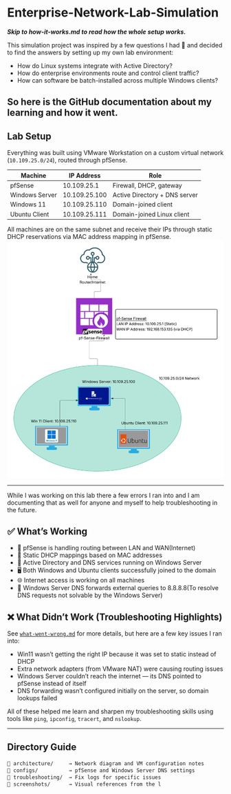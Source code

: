 # Enterprise-Network-Lab-Simulation
***Skip to how-it-works.md to read how the whole setup works.***

This simulation project was inspired by a few questions I had 🤔 and decided to find the answers by setting up my own lab environment:
- How do Linux systems integrate with Active Directory?
- How do enterprise environments route and control client traffic?
- How can software be batch-installed across multiple Windows clients?

So here is the GitHub documentation about my learning and how it went.
---

## Lab Setup
Everything was built using VMware Workstation on a custom virtual network (`10.109.25.0/24`), routed through pfSense.

| Machine         | IP Address      | Role                             |
|----------------|------------------|----------------------------------|
| pfSense         | 10.109.25.1      | Firewall, DHCP, gateway          |
| Windows Server  | 10.109.25.100    | Active Directory + DNS server    |
| Windows 11      | 10.109.25.110    | Domain-joined client             |
| Ubuntu Client   | 10.109.25.111    | Domain-joined Linux client       |

All machines are on the same subnet and receive their IPs through static DHCP reservations via MAC address mapping in pfSense.
![Lab Topology](screenshots/Network-Diagram.png)

---
While I was working on this lab there a few errors I ran into and I am documenting that as well for anyone and myself to help troubleshooting in the future.

## ✅ What’s Working

- 🔧 pfSense is handling routing between LAN and WAN(Internet)
- 📡 Static DHCP mappings based on MAC addresses
- 🏢 Active Directory and DNS services running on Windows Server
- 🖥️ Both Windows and Ubuntu clients successfully joined to the domain
- 🌐 Internet access is working on all machines
- 🧠 Windows Server DNS forwards external queries to 8.8.8.8(To resolve DNS requests not solvable by the Windows Server)
## ❌ What Didn’t Work (Troubleshooting Highlights)

See [`what-went-wrong.md`](./what-went-wrong.md) for more details, but here are a few key issues I ran into:

- Win11 wasn’t getting the right IP because it was set to static instead of DHCP
- Extra network adapters (from VMware NAT) were causing routing issues
- Windows Server couldn’t reach the internet — its DNS pointed to pfSense instead of itself
- DNS forwarding wasn’t configured initially on the server, so domain lookups failed

All of these helped me learn and sharpen my troubleshooting skills using tools like `ping`, `ipconfig`, `tracert`, and `nslookup`.

---

## Directory Guide

```plaintext
📁 architecture/     → Network diagram and VM configuration notes
📁 configs/          → pfSense and Windows Server DNS settings
📁 troubleshooting/  → Fix logs for specific issues
📁 screenshots/      → Visual references from the l
